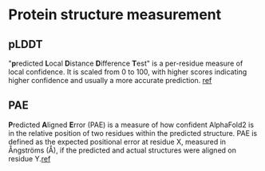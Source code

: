 # Protein structure measurement

## pLDDT
"**p**redicted **L**ocal **D**istance **D**ifference **T**est" is a per-residue measure of local confidence. It is scaled from 0 to 100, with higher scores indicating higher confidence and usually a more accurate prediction. [ref](https://www.ebi.ac.uk/training/online/courses/alphafold/inputs-and-outputs/evaluating-alphafolds-predicted-structures-using-confidence-scores/plddt-understanding-local-confidence/#:~:text=The%20predicted%20local%20distance%20difference,usually%20a%20more%20accurate%20prediction.)

## PAE
**P**redicted **A**ligned **E**rror (PAE) is a measure of how confident AlphaFold2 is in the relative position of two residues within the predicted structure. PAE is defined as the expected positional error at residue X, measured in Ångströms (Å), if the predicted and actual structures were aligned on residue Y.[ref](https://www.ebi.ac.uk/training/online/courses/alphafold/inputs-and-outputs/evaluating-alphafolds-predicted-structures-using-confidence-scores/pae-a-measure-of-global-confidence-in-alphafold-predictions/)
